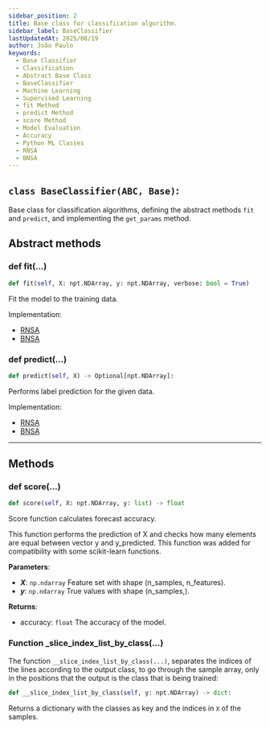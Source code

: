 ```yaml
---
sidebar_position: 2
title: Base class for classification algorithm.
sidebar_label: BaseClassifier
lastUpdatedAt: 2025/08/19
author: João Paulo
keywords:
  - Base Classifier
  - Classification
  - Abstract Base Class
  - BaseClassifier
  - Machine Learning
  - Supervised Learning
  - fit Method
  - predict Method
  - score Method
  - Model Evaluation
  - Accuracy
  - Python ML Classes
  - RNSA
  - BNSA
---
```


## ``class BaseClassifier(ABC, Base)``:

Base class for classification algorithms, defining the abstract methods ``fit`` and ``predict``, and implementing the ``get_params`` method.

## Abstract methods


### def fit(...)

```python
def fit(self, X: npt.NDArray, y: npt.NDArray, verbose: bool = True)
```

Fit the model to the training data.

Implementation:

- [RNSA](/docs/aisp-techniques/Negative%20Selection/rnsa#function-fit)
- [BNSA](/docs/aisp-techniques/Negative%20Selection/bnsa#function-fit)



### def predict(...)

```python
def predict(self, X) -> Optional[npt.NDArray]:
```

Performs label prediction for the given data.

Implementation:

- [RNSA](/docs/aisp-techniques/Negative%20Selection/rnsa#function-predict)
- [BNSA](/docs/aisp-techniques/Negative%20Selection/bnsa#function-predict)

---

## Methods


### def score(...)

```python
def score(self, X: npt.NDArray, y: list) -> float
```
Score function calculates forecast accuracy.

This function performs the prediction of X and checks how many elements are equal between vector y and y_predicted. 
This function was added for compatibility with some scikit-learn functions.

**Parameters**:
+ ***X***: ``np.ndarray``
    Feature set with shape (n_samples, n_features).
+ ***y***: ``np.ndarray``
    True values with shape (n_samples,).

**Returns**:

+ accuracy: ``float`` The accuracy of the model.


### Function _slice_index_list_by_class(...)

The function ``__slice_index_list_by_class(...)``, separates the indices of the lines according to the output class, to go through the sample array, only in the positions that the output is the class that is being trained:

```python
def __slice_index_list_by_class(self, y: npt.NDArray) -> dict:
```

Returns a dictionary with the classes as key and the indices in ``X`` of the samples.

